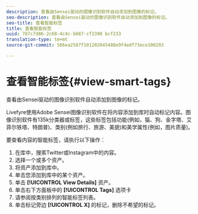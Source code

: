 ```yaml
---
description: 查看由Sensei驱动的图像识别软件自动添加到图像的标记。
seo-description: 查看由Sensei驱动的图像识别软件自动添加到图像的标记。
seo-title: 查看智能标签
title: 查看智能标签
uuid: 787c7d86-2c68-4c4c-b687-cf2390 bcf233
translation-type: tm+mt
source-git-commit: 566ea2587f101202045488e9f4edf73ece100293

---
```



# 查看智能标签{#view-smart-tags}

查看由Sensei驱动的图像识别软件自动添加到图像的标记。

Livefyre使用Adobe Sensei图像识别软件在将内容添加到库时自动标记内容。图像识别软件有135k分类器或标签，这些标签包括功能(例如，猫、狗、金字塔、艾菲尔铁塔、特朗普)、类别(例如旅行、旅游、美貌)和美学属性(例如，图片质量)。

要查看内容的智能标签，请执行以下操作：

1. 在库中，搜索Twitter或Instagram中的内容。
1. 选择一个或多个资产。
1. 将资产添加到库中。
1. 单击您添加到库中的某个资产。
1. 单击 **[!UICONTROL View Details]** 资产。
1. 单击右下方面板中的 **[!UICONTROL Tags]** 选项卡
1. 请参阅按类别排列的智能标签列表。
1. 单击标记旁边 **[!UICONTROL X]** 的标记，删除不希望的标记。

